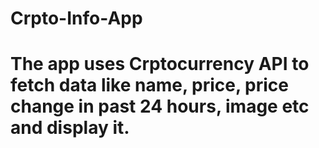 # Crpto-Info-App
# The app uses Crptocurrency API to fetch data like name, price, price change in past 24 hours, image etc and display it.
